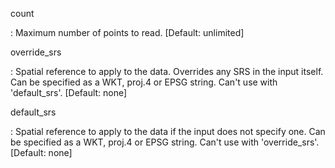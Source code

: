 count

: Maximum number of points to read. \[Default: unlimited\]

override_srs

: Spatial reference to apply to the data.  Overrides any SRS in the input
  itself.  Can be specified as a WKT, proj.4 or EPSG string. Can't use
  with 'default_srs'. \[Default: none\]

default_srs

: Spatial reference to apply to the data if the input does not specify
  one.  Can be specified as a WKT, proj.4 or EPSG string. Can't use
  with 'override_srs'. \[Default: none\]

